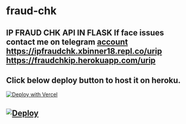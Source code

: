 # fraud-chk
IP FRAUD CHK API IN FLASK
If face issues contact me on telegram [account](https://t.me/xbinner69)
https://ipfraudchk.xbinner18.repl.co/urip
https://fraudchkip.herokuapp.com/urip
---
## Click below deploy button to host it on heroku.

[![Deploy with Vercel](https://vercel.com/button)](https://vercel.com/new/clone?repository-url=https%3A%2F%2Fgithub.com%2Fxbinner18%2Fipfraudchk)

[![Deploy](https://www.herokucdn.com/deploy/button.svg)](https://heroku.com/deploy)
---
